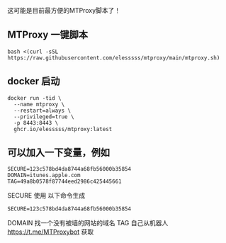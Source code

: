 这可能是目前最方便的MTProxy脚本了！

## MTProxy 一键脚本
```
bash <(curl -sSL https://raw.githubusercontent.com/elesssss/mtproxy/main/mtproxy.sh)
```

## docker 启动
```
docker run -tid \
  --name mtproxy \
  --restart=always \
  --privileged=true \
  -p 8443:8443 \
  ghcr.io/elesssss/mtproxy:latest
```
## 可以加入一下变量，例如
```
SECURE=123c578bd4da8744a68fb56000b35854
DOMAIN=itunes.apple.com
TAG=49a8b0578f87744eed2986c425445661
```
SECURE 使用 以下命令生成
```
SECURE=123c578bd4da8744a68fb56000b35854
```
DOMAIN 找一个没有被墙的网站的域名
TAG 自己从机器人 https://t.me/MTProxybot 获取
